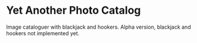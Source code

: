 # Yet Another Photo Catalog

Image cataloguer with blackjack and hookers. Alpha version, blackjack and hookers not implemented yet.